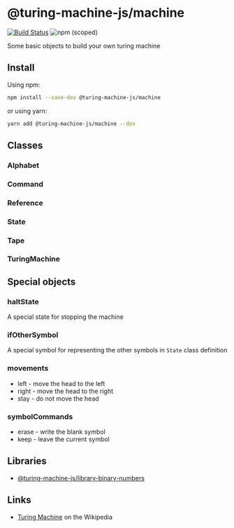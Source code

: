 # @turing-machine-js/machine

[![Build Status](https://travis-ci.com/mellonis/turing-machine-js.svg?branch=master)](https://travis-ci.com/mellonis/turing-machine-js)
![npm (scoped)](https://img.shields.io/npm/v/@turing-machine-js/machine)

Some basic objects to build your own turing machine  

## Install

Using npm:

```sh
npm install --save-dev @turing-machine-js/machine
```

or using yarn:

```sh
yarn add @turing-machine-js/machine --dev
```

## Classes

### Alphabet

### Command

### Reference

### State

### Tape

### TuringMachine

## Special objects

### haltState

A special state for stopping the machine

### ifOtherSymbol

A special symbol for representing the other symbols in `State` class definition

### movements

* left - move the head to the left
* right - move the head to the right
* stay - do not move the head

### symbolCommands

* erase - write the blank symbol
* keep - leave the current symbol

## Libraries

- [@turing-machine-js/library-binary-numbers](https://github.com/mellonis/turing-machine-js/tree/master/packages/library-binary-numbers)


## Links

- [Turing Machine](https://en.wikipedia.org/wiki/Turing_machine) on the Wikipedia
